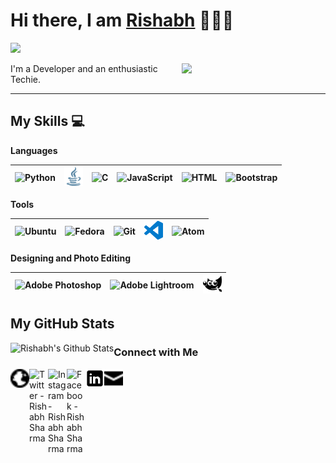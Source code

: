 <h1>Hi there, I am <a href="https://rishabh-stack.github.io" target="_blank">Rishabh</a> 🙋🏽‍♂️</h1> 

![](https://visitor-badge.glitch.me/badge?page_id=rishabh-stack) 

<img align='right' src="https://media.giphy.com/media/M9gbBd9nbDrOTu1Mqx/giphy.gif" width="230">


I'm a Developer and an enthusiastic Techie. 

---

 ## My Skills :computer:

 **Languages**
 
 <img alt="Python" width="30px" src="https://raw.githubusercontent.com/simple-icons/simple-icons/develop/icons/python.svg"/>|<img alt="Java" width="30px" src="https://raw.githubusercontent.com/simple-icons/simple-icons/develop/icons/java.svg"/>|<img alt="C" width="30px" src="https://raw.githubusercontent.com/simple-icons/simple-icons/develop/icons/c.svg"/>|<img alt="JavaScript" width="30px" src="https://raw.githubusercontent.com/simple-icons/simple-icons/develop/icons/javascript.svg"/>|<img alt="HTML" width="30px" src="https://raw.githubusercontent.com/simple-icons/simple-icons/develop/icons/html5.svg"/>|<img alt="Bootstrap" width="30px" src="https://raw.githubusercontent.com/simple-icons/simple-icons/develop/icons/bootstrap.svg"/>
 |--|--|--|--|--|--|
 
 **Tools**
 
 <img alt="Ubuntu" width="30px" src="https://raw.githubusercontent.com/simple-icons/simple-icons/develop/icons/ubuntu.svg"/>|<img alt="Fedora" width="30px" src="https://raw.githubusercontent.com/simple-icons/simple-icons/develop/icons/linux.svg"/>|<img alt="Git" width="30px" src="https://raw.githubusercontent.com/simple-icons/simple-icons/develop/icons/git.svg"/>|<img alt="VSCode" width="30px" src="https://raw.githubusercontent.com/simple-icons/simple-icons/develop/icons/visualstudiocode.svg"/>|<img alt="Atom" width="30px" src="https://raw.githubusercontent.com/simple-icons/simple-icons/develop/icons/atom.svg"/>
 |--|--|--|--|--|
 
 **Designing and Photo Editing**
 
<img alt="Adobe Photoshop" width="30px" src="https://raw.githubusercontent.com/simple-icons/simple-icons/develop/icons/adobephotoshop.svg"/>|<img alt="Adobe Lightroom" width="30px" src="https://raw.githubusercontent.com/simple-icons/simple-icons/develop/icons/adobelightroomcc.svg"/>|<img alt="Gimp" width="30px" src="https://raw.githubusercontent.com/simple-icons/simple-icons/develop/icons/gimp.svg"/>
 |--|--|--|


## **My GitHub Stats**

<img align="left" alt="Rishabh's Github Stats" src="https://github-readme-stats.vercel.app/api?username=rishabh-stack &show_icons=true&hide_border=true&theme=radical" />

### Connect with Me
[<img align="left" alt="Rishabh" width="30px" src="https://raw.githubusercontent.com/iconic/open-iconic/master/svg/globe.svg" />](https://rishabh-stack.github.io) [<img align="left" alt="Twitter - Rishabh Sharma" width="30px" src="https://github.com/simple-icons/simple-icons/raw/develop/icons/twitter.svg" />](https://twitter.com/Rishabh14849692) [<img align="left" alt="Instagram - Rishabh Sharma" width="30px" src="https://github.com/simple-icons/simple-icons/raw/develop/icons/instagram.svg" />](https://www.instagram.com/rishabh.sharma5/) [<img align="left" alt="Facebook - Rishabh Sharma" width="30px" src="https://github.com/simple-icons/simple-icons/raw/develop/icons/facebook.svg" />](https://www.facebook.com/rishabh.tenguria.7/)[<img align="left" alt="LinkedIn - Rishabh sharma" width="30px" src="https://github.com/simple-icons/simple-icons/raw/develop/icons/linkedin.svg" />](https://www.linkedin.com/in/rishabh-sharma-40a7951b1/) [<img align="left" alt="Email -Rishabh Sharma" width="30px" src="https://raw.githubusercontent.com/iconic/open-iconic/master/svg/envelope-closed.svg" />](mailto:rishabhsharma952000@gmail.com)

